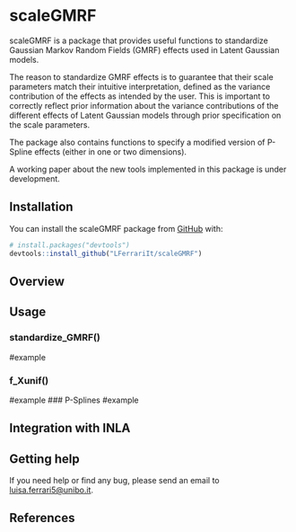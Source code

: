 
<!-- README.md is generated from README.Rmd. Please edit that file -->

# scaleGMRF

<!-- badges: start -->
<!-- badges: end -->

scaleGMRF is a package that provides useful functions to standardize
Gaussian Markov Random Fields (GMRF) effects used in Latent Gaussian
models.

The reason to standardize GMRF effects is to guarantee that their scale
parameters match their intuitive interpretation, defined as the variance
contribution of the effects as intended by the user. This is important
to correctly reflect prior information about the variance contributions
of the different effects of Latent Gaussian models through prior
specification on the scale parameters.

The package also contains functions to specify a modified version of
P-Spline effects (either in one or two dimensions).

A working paper about the new tools implemented in this package is under
development.

## Installation

You can install the scaleGMRF package from [GitHub](https://github.com/)
with:

``` r
# install.packages("devtools")
devtools::install_github("LFerrariIt/scaleGMRF")
```

## Overview

## Usage

### standardize_GMRF()

\#example

### f_Xunif()

\#example \### P-Splines \#example

## Integration with INLA

## Getting help

If you need help or find any bug, please send an email to
<luisa.ferrari5@unibo.it>.

## References
